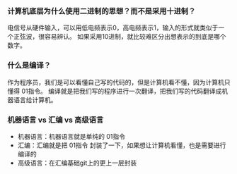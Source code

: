 ### 计算机底层为什么使用二进制的思想？而不是采用十进制？
电信号从硬件输入，可以用低电频表示0，高电频表示1，输入的形式就类似于一个正弦波，很容易辨认。
如果采用10进制，就比较难区分出想表示的到底是哪个数字。

### 什么是编译？
作为程序员，我们是可以看懂自己写的代码的，但是计算机看不懂，因为计算机只懂得 01指令。
编译就是把我们写的程序进行一次翻译，把我们写的代码翻译成机器语言给计算机。

### 机器语言 vs 汇编 vs 高级语言
 - 机器语言：机器语言就是单纯的 01指令
 - 汇编：汇编就是把 01指令 封装了一下，如果想让计算机看懂，也是需要进行编译的
 - 高级语言：在汇编基础git上的更上一层封装